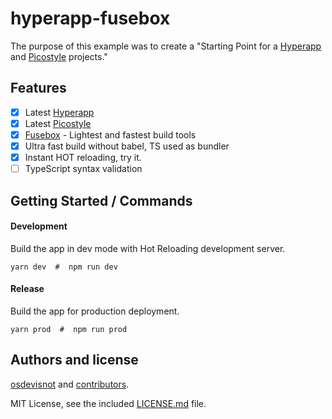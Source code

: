 # hyperapp-fusebox

The purpose of this example was to create a "Starting Point for a [Hyperapp](https://hyperapp.js.org/) and [Picostyle](https://github.com/picostyle/picostyle) projects."

## Features
- [x] Latest [Hyperapp](https://hyperapp.js.org/)
- [x] Latest [Picostyle](https://github.com/picostyle/picostyle)
- [x] [Fusebox](http://fuse-box.org/) - Lightest and fastest build tools
- [x] Ultra fast build without babel, TS used as bundler
- [x] Instant HOT reloading, try it.
- [ ] TypeScript syntax validation

## Getting Started / Commands

#### Development
Build the app in dev mode with Hot Reloading development server.
```
yarn dev  #  npm run dev
```

#### Release
Build the app for production deployment.
```
yarn prod  #  npm run prod
```

## Authors and license

[osdevisnot](https://github.com/osdevisnot) and [contributors](https://github.com/osdevisnot/hyperapp-fusebox/graphs/contributors).

MIT License, see the included [LICENSE.md](LICENSE.md) file.
